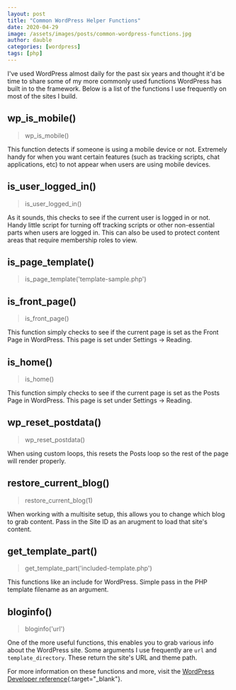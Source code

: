 ```yaml
---
layout: post
title: "Common WordPress Helper Functions"
date: 2020-04-29
image: /assets/images/posts/common-wordpress-functions.jpg
author: dauble
categories: [wordpress]
tags: [php]
---
```


I've used WordPress almost daily for the past six years and thought it'd be time to share some of my more commonly used functions WordPress has built in to the framework. Below is a list of the functions I use frequently on most of the sites I build.

## wp_is_mobile()
>wp_is_mobile()

This function detects if someone is using a mobile device or not. Extremely handy for when you want certain features (such as tracking scripts, chat applications, etc) to not appear when users are using mobile devices.

## is_user_logged_in()
>is_user_logged_in()

As it sounds, this checks to see if the current user is logged in or not. Handy little script for turning off tracking scripts or other non-essential parts when users are logged in. This can also be used to protect content areas that require membership roles to view.

## is_page_template()
>is_page_template('template-sample.php')

## is_front_page()
>is_front_page()

This function simply checks to see if the current page is set as the Front Page in WordPress. This page is set under Settings -> Reading.

## is_home()
>is_home()

This function simply checks to see if the current page is set as the Posts Page in WordPress. This page is set under Settings -> Reading.

## wp_reset_postdata()
>wp_reset_postdata()

When using custom loops, this resets the Posts loop so the rest of the page will render properly.

## restore_current_blog()
>restore_current_blog(1)

When working with a multisite setup, this allows you to change which blog to grab content. Pass in the Site ID as an arugment to load that site's content.

## get_template_part()
>get_template_part('included-template.php')

This functions like an include for WordPress. Simple pass in the PHP template filename as an argument.

## bloginfo()
>bloginfo('url')

One of the more useful functions, this enables you to grab various info about the WordPress site. Some arguments I use frequently are `url` and `template_directory`. These return the site's URL and theme path.

For more information on these functions and more, visit the [WordPress Developer reference](https://developer.wordpress.org/reference/functions/){:target="_blank"}.